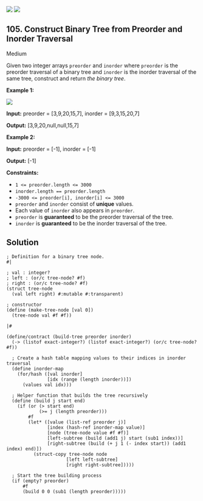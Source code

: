 [![](https://img.shields.io/github/stars/LeetCode-in-Racket/LeetCode-in-Racket?label=Stars&style=flat-square)](https://github.com/LeetCode-in-Racket/LeetCode-in-Racket)
[![](https://img.shields.io/github/forks/LeetCode-in-Racket/LeetCode-in-Racket?label=Fork%20me%20on%20GitHub%20&style=flat-square)](https://github.com/LeetCode-in-Racket/LeetCode-in-Racket/fork)

## 105\. Construct Binary Tree from Preorder and Inorder Traversal

Medium

Given two integer arrays `preorder` and `inorder` where `preorder` is the preorder traversal of a binary tree and `inorder` is the inorder traversal of the same tree, construct and return _the binary tree_.

**Example 1:**

![](https://assets.leetcode.com/uploads/2021/02/19/tree.jpg)

**Input:** preorder = [3,9,20,15,7], inorder = [9,3,15,20,7]

**Output:** [3,9,20,null,null,15,7]

**Example 2:**

**Input:** preorder = [-1], inorder = [-1]

**Output:** [-1]

**Constraints:**

*   `1 <= preorder.length <= 3000`
*   `inorder.length == preorder.length`
*   `-3000 <= preorder[i], inorder[i] <= 3000`
*   `preorder` and `inorder` consist of **unique** values.
*   Each value of `inorder` also appears in `preorder`.
*   `preorder` is **guaranteed** to be the preorder traversal of the tree.
*   `inorder` is **guaranteed** to be the inorder traversal of the tree.

## Solution

```racket
; Definition for a binary tree node.
#|

; val : integer?
; left : (or/c tree-node? #f)
; right : (or/c tree-node? #f)
(struct tree-node
  (val left right) #:mutable #:transparent)

; constructor
(define (make-tree-node [val 0])
  (tree-node val #f #f))

|#

(define/contract (build-tree preorder inorder)
  (-> (listof exact-integer?) (listof exact-integer?) (or/c tree-node? #f))
  
  ; Create a hash table mapping values to their indices in inorder traversal
  (define inorder-map
    (for/hash ([val inorder]
               [idx (range (length inorder))])
      (values val idx)))
  
  ; Helper function that builds the tree recursively
  (define (build j start end)
    (if (or (> start end) 
            (>= j (length preorder)))
        #f
        (let* ([value (list-ref preorder j)]
               [index (hash-ref inorder-map value)]
               [node (tree-node value #f #f)]
               [left-subtree (build (add1 j) start (sub1 index))]
               [right-subtree (build (+ j 1 (- index start)) (add1 index) end)])
          (struct-copy tree-node node
                      [left left-subtree]
                      [right right-subtree]))))
  
  ; Start the tree building process
  (if (empty? preorder)
      #f
      (build 0 0 (sub1 (length preorder)))))
```